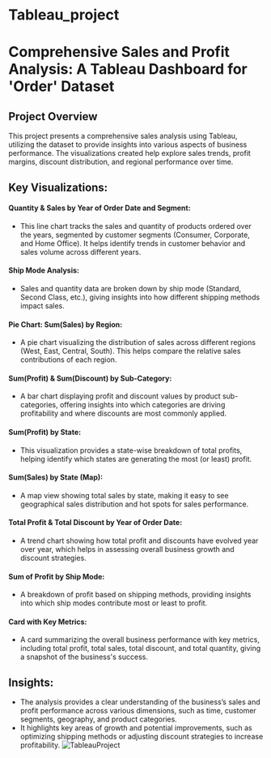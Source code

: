 # Tableau_project

# Comprehensive Sales and Profit Analysis: A Tableau Dashboard for 'Order' Dataset

## Project Overview
This project presents a comprehensive sales analysis using Tableau, utilizing the dataset to provide insights into various aspects of business performance. The visualizations created help explore sales trends, profit margins, discount distribution, and regional performance over time.

## Key Visualizations:
#### Quantity & Sales by Year of Order Date and Segment:

* This line chart tracks the sales and quantity of products ordered over the years, segmented by customer segments (Consumer, Corporate, and Home Office). It helps identify trends in customer behavior and sales volume across different years.
#### Ship Mode Analysis:

* Sales and quantity data are broken down by ship mode (Standard, Second Class, etc.), giving insights into how different shipping methods impact sales.
#### Pie Chart: Sum(Sales) by Region:

* A pie chart visualizing the distribution of sales across different regions (West, East, Central, South). This helps compare the relative sales contributions of each region.
#### Sum(Profit) & Sum(Discount) by Sub-Category:

* A bar chart displaying profit and discount values by product sub-categories, offering insights into which categories are driving profitability and where discounts are most commonly applied.
#### Sum(Profit) by State:

* This visualization provides a state-wise breakdown of total profits, helping identify which states are generating the most (or least) profit.
#### Sum(Sales) by State (Map):

* A map view showing total sales by state, making it easy to see geographical sales distribution and hot spots for sales performance.
#### Total Profit & Total Discount by Year of Order Date:

* A trend chart showing how total profit and discounts have evolved year over year, which helps in assessing overall business growth and discount strategies.
#### Sum of Profit by Ship Mode:

* A breakdown of profit based on shipping methods, providing insights into which ship modes contribute most or least to profit.
#### Card with Key Metrics:

* A card summarizing the overall business performance with key metrics, including total profit, total sales, total discount, and total quantity, giving a snapshot of the business's success.
## Insights:
* The analysis provides a clear understanding of the business’s sales and profit performance across various dimensions, such as time, customer segments, geography, and product categories.
* It highlights key areas of growth and potential improvements, such as optimizing shipping methods or adjusting discount strategies to increase profitability.
![TableauProject](https://github.com/user-attachments/assets/28b68aed-0dad-4d9a-846f-5a1a40f74976)



